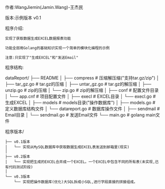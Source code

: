 作者:WangJiemin(Jamin.Wang)-王杰民

版本:示例版本 v0.1

程序介绍:

    实现了获取数据生成EXCEL数据报表功能

    功能全部用Golang的基础知识实现一个简单的模块化编程的示例

    注意:只实现了"生成EXCEL"和"发送Email"

程序结构:

dataReport/
	├── README
	│
	├── compress # 压缩解压缩("支持tar.gz/zip")
	│   ├── tar_gz.go 	# tar.gz的压缩
	│   ├── untar_gz.go # tar.gz的解压缩
	│   ├── unzip.go    # zip的压缩
	│   └── zip.go	    # zip的解压缩
	│
	├── conf     # 配置文件目录
	│   └── app.cnf     # 项目配置文件
	│
	├── execl    # EXCEL目录
	│	└── execl.go    # 生成EXCEL
	│
	├── models   # models目录("操作数据库")
	│	├──	models.go 	# 定义数据库结构文件
	│	└── datareport.go # 数据库操作文件
	│
	├── sendmail # Email目录
	│   └── sendmail.go # 发送Email文件
	└── main.go  # golang main文件

	
程序版本/

	├── v0.1版本
	│	└── 实现从MySQL数据库中获取数据生成EXCEL表发送到邮箱里(现实)
	│
	├── v0.2版本
	│   └── 实现把生成的EXCEL合并成一个EXCEL。一个EXCEL中包含不同的所有表(未实现,已有代码测试阶段)
	│
	└── v0.3版本
		└── 实现把操作数据库(优化)大SQL拆成小SQL,进行字段直接的拼接组成。
